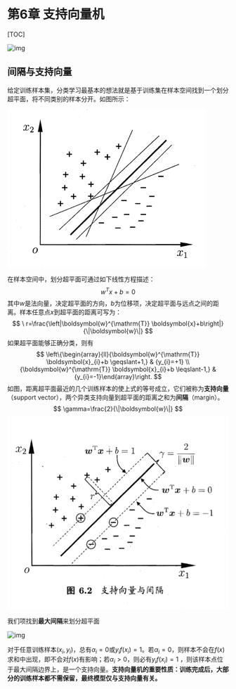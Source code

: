 # 第6章 支持向量机

[TOC]

![img](https://uploader.shimo.im/f/6FIhgsGVcUMdrH8X.jpg!thumbnail)

## 间隔与支持向量

给定训练样本集，分类学习最基本的想法就是基于训练集在样本空间找到一个划分超平面，将不同类别的样本分开。如图所示：

![img](./pic/3.png)

在样本空间中，划分超平面可通过如下线性方程描述：
$$
w^Tx + b = 0
$$
其中$w$是法向量，决定超平面的方向，$b$为位移项，决定超平面与远点之间的距离。样本任意点$x$到超平面的距离可写为：
$$
\
r=\frac{\left|\boldsymbol{w}^{\mathrm{T}} \boldsymbol{x}+b\right|}{\|\boldsymbol{w}\|}
$$
如果超平面能够正确分类，则有
$$
\left\{\begin{array}{ll}{\boldsymbol{w}^{\mathrm{T}} \boldsymbol{x}_{i}+b \geqslant+1,} & {y_{i}=+1} \\ {\boldsymbol{w}^{\mathrm{T}} \boldsymbol{x}_{i}+b \leqslant-1,} & {y_{i}=-1}\end{array}\right.
$$
如图，距离超平面最近的几个训练样本的使上式的等号成立，它们被称为**支持向量**（support vector），两个异类支持向量到超平面的距离之和为**间隔**（margin）。
$$
\gamma=\frac{2}{\|\boldsymbol{w}\|}
$$
![img](./pic/4.png)

我们项找到**最大间隔**来划分超平面

![img](./pic/5.png)

对于任意训练样本$(x_i,y_i)$，总有$\alpha_i = 0$或$y_if(x_i) = 1$。若$\alpha_i  = 0$，则样本不会在$f(x)$求和中出现，即不会对$f(x)$有影响；若$\alpha_i > 0$，则必有$y_if(x_i) = 1$ ，则该样本点位于最大间隔边界上，是一个支持向量。**支持向量机的重要性质：训练完成后，大部分的训练样本都不需保留，最终模型仅与支持向量有关。**

